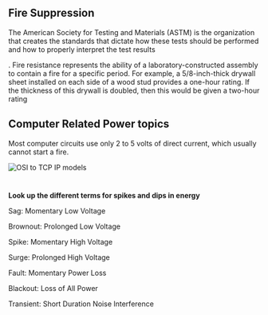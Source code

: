 ## Fire Suppression

The American Society for Testing and
Materials (ASTM) is the organization that creates the standards that dictate how these
tests should be performed and how to properly interpret the test results

. Fire resistance represents the ability of a laboratory-constructed assembly
to contain a fire for a specific period. For example, a 5/8-inch-thick drywall sheet
installed on each side of a wood stud provides a one-hour rating. If the thickness of this
drywall is doubled, then this would be given a two-hour rating

## Computer Related Power topics

Most computer circuits use only 2 to 5 volts of direct
current, which usually cannot start a fire.

![OSI to TCP IP models](https://gyazo.com/7b24dca9ae8c97ba00d182ba61a22f95.png)

#
**Look up the different terms for spikes and dips in energy**
<p><span><span>Sag: </span></span>Momentary Low Voltage</p>   <p>Brownout: Prolonged Low Voltage</p>   <p><span>Spike: </span>Momentary High Voltage</p>   <p>Surge: Prolonged High Voltage</p>   <p>Fault: Momentary Power Loss</p>   <p>Blackout: Loss of All Power</p><p>Transient: Short Duration Noise Interference</p></div></div>

